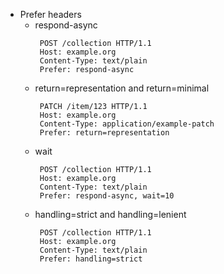 - Prefer headers
  - respond-async
    ```http
     POST /collection HTTP/1.1
     Host: example.org
     Content-Type: text/plain
     Prefer: respond-async
    ```
  - return=representation and return=minimal
    ```http
     PATCH /item/123 HTTP/1.1
     Host: example.org
     Content-Type: application/example-patch
     Prefer: return=representation
    ```
  - wait
    ```http
     POST /collection HTTP/1.1
     Host: example.org
     Content-Type: text/plain
     Prefer: respond-async, wait=10   
    ```
  - handling=strict and handling=lenient
    ```http
     POST /collection HTTP/1.1
     Host: example.org
     Content-Type: text/plain
     Prefer: handling=strict
    ```
